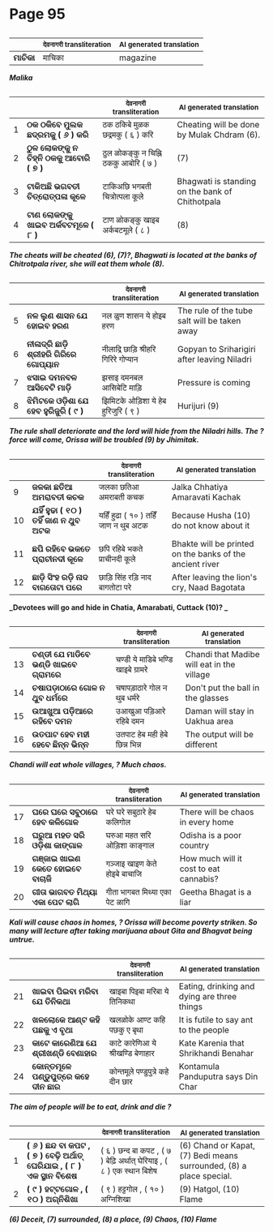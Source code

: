 # Page 95
## 
| | <sub>देवनागरी transliteration</sub> | <sub>AI generated translation</sub> |
| --- | --- | ---|
| **ମାଚିକା** | माचिका | magazine | <!-- Block 1 -->
<!-- Section [1],  -->
<!-- Placeholder for translation. Place text between the underscores(_) and with no leading or trailing spaces. -->
**_Malika_**


## 
| | | <sub>देवनागरी transliteration</sub> | <sub>AI generated translation</sub> |
| --- | --- | --- | ---|
| 1 | **ଠକ ଠକିବେ ମୁଲକ ଛଦ୍ରମକୁ ( ୬ ) କରି** | ठक ठकिबे मुळक छद्रमकु ( ६ ) करि | Cheating will be done by Mulak Chdram (6). | <!-- Block 2 -->
| 2 | **ଠୁଳ ଲୋକଙ୍କୁ ନ ଚିହ୍ନି ଠକକୁ ଆବୋରି ( ୭ )** | ठुल ळोकङ्कु न चिह्नि ठककु आबोरि ( ७ ) | (7) | <!-- Block 2 -->
| 3 | **ଟାକିଅଛି ଭଗବତୀ ଚିତ୍ରୋତ୍ପଳା କୂଳେ** | टाकिअछि भगबती चित्रोत्पला कूले | Bhagwati is standing on the bank of Chithotpala | <!-- Block 2 -->
| 4 | **ଟାଣ ଲୋକଙ୍କୁ ଖାଇବ ଅର୍କବଟମୂଳେ ( ୮ )** | टाण ळोकङ्कु खाइब अर्कबटमूले ( ८ ) | (8) | <!-- Block 2 -->

**_The cheats will be cheated (6), (7)?, Bhagwati is located at the banks of Chitrotpala river, she will eat them whole (8)._**

## 
| | | <sub>देवनागरी transliteration</sub> | <sub>AI generated translation</sub> |
| --- | --- | --- | ---|
| 5 | **ନଳ ଲୁଣ ଶାସନ ଯେ ହୋଇବ ହରଣ** | नल ळुण शासन ये होइब हरण | The rule of the tube salt will be taken away | <!-- Block 2 -->
| 6 | **ନୀଳାଦ୍ରି ଛାଡ଼ି ଶ୍ରୀହରି ଗିରିରେ ଗୋପ୍ୟାନ** | नीलाद्रि छाड़ि श्रीहरि गिरिरे गोप्यान | Gopyan to Sriharigiri after leaving Niladri | <!-- Block 2 -->
| 7 | **ଝସାଇ ଦମନବଳ ଆସିବେଟି ମାଡ଼ି** | झसाइ दमनबल आसिबेटि माड़ि | Pressure is coming | <!-- Block 2 -->
| 8 | **ଝିମିଟକେ ଓଡ଼ିଶା ଯେ ହେବ ହୁରିଜୁରି ( ୯ )** | झिमिटके ओड़िशा ये हेब हुरिजुरि ( ९ ) | Hurijuri (9) | <!-- Block 2 -->

**_The rule shall deteriorate and the lord will hide from the Niladri hills. The ? force will come, Orissa will be troubled (9) by Jhimitak._**

## 
| | | <sub>देवनागरी transliteration</sub> | <sub>AI generated translation</sub> |
| --- | --- | --- | ---|
| 9 | **ଜଳକା ଛତିଆ ଅମରାବତୀ କଚକ** | जलका छतिआ अमराबती कचक | Jalka Chhatiya Amaravati Kachak | <!-- Block 2 -->
| 10 | **ଯହିଁ ହୁଢା ( ୧୦ ) ତହିଁ ଜାଣ ନ ଥୁବ ଅଟକ** | यहिँ हुढा ( १० ) तहिँ जाण न थुब अटक | Because Husha (10) do not know about it | <!-- Block 2 -->
| 11 | **ଛପି ରହିବେ ଭକତେ ପ୍ରାଚୀନଦୀ କୂଳେ** | छपि रहिबे भकते प्राचीनदी कूले | Bhakte will be printed on the banks of the ancient river | <!-- Block 2 -->
| 12 | **ଛାଡ଼ି ସିଂହ ରଡ଼ି ନାଦ ବାଗତୋଟା ପରେ** | छाड़ि सिंह रड़ि नाद बागतोटा परे | After leaving the lion&#39;s cry, Naad Bagotata | <!-- Block 2 -->

**_Devotees will go and hide in Chatia, Amarabati, Cuttack (10)? _**

## 
| | | <sub>देवनागरी transliteration</sub> | <sub>AI generated translation</sub> |
| --- | --- | --- | ---|
| 13 | **ଚଣ୍ଡୀ ଯେ ମାଡିବେ ଭଣ୍ଡି ଖାଇବେ ଗ୍ରାମରେ** | चण्डी ये माडिबे भण्डि खाइबे ग्रामरे | Chandi that Madibe will eat in the village | <!-- Block 2 -->
| 14 | **ଚଷାପଡ଼ାଠାରେ ଗୋଳ ନ ଥୁବ ଧର୍ମରେ** | चषापड़ाठारे गोल न थुब धर्मरे | Don&#39;t put the ball in the glasses | <!-- Block 2 -->
| 15 | **ଉଆଖୁଆ ପଡ଼ିଆରେ ରହିବେ ଦମନ** | उआखुआ पड़िआरे रहिबे दमन | Daman will stay in Uakhua area | <!-- Block 2 -->
| 16 | **ଉତପାଟ ହେବ ମହୀ ହେବେ ଛିନ୍ନ ଭିନ୍ନ** | उतपाट हेब मही हेबे छिन्न भिन्न | The output will be different | <!-- Block 2 -->

**_Chandi will eat whole villages, ? Much chaos._**

## 
| | | <sub>देवनागरी transliteration</sub> | <sub>AI generated translation</sub> |
| --- | --- | --- | ---|
| 17 | **ଘରେ ଘରେ ସବୁଠାରେ ହେବ କଳିଗୋଳ** | घरे घरे सबुठारे हेब कलिगोल | There will be chaos in every home | <!-- Block 2 -->
| 18 | **ଘରୁଆ ମହତ ସରି ଓଡ଼ିଶା କାଙ୍ଗାଳ** | घरुआ महत सरि ओड़िशा काङ्गाल | Odisha is a poor country | <!-- Block 2 -->
| 19 | **ଗଞ୍ଜାଇ ଖାଇଣ କେତେ ହୋଇବେ ବାଚାଜି** | गञ्जाइ खाइण केते होइबे बाचाजि | How much will it cost to eat cannabis? | <!-- Block 2 -->
| 20 | **ଗୀତା ଭାଗବତ ମିଥ୍ୟା ଏକା ପେଟ ଲାଗି** | गीता भागबत मिथ्या एका पेट ळागि | Geetha Bhagat is a liar | <!-- Block 2 -->

**_Kali will cause chaos in homes, ? Orissa will become poverty striken. So many will lecture after taking marijuana about Gita and Bhagvat being untrue._**

## 
| | | <sub>देवनागरी transliteration</sub> | <sub>AI generated translation</sub> |
| --- | --- | --- | ---|
| 21 | **ଖାଇବା ପିଇବା ମରିବା ଯେ ତିନିକଥା** | खाइबा पिइबा मरिबा ये तिनिकथा | Eating, drinking and dying are three things | <!-- Block 2 -->
| 22 | **ଖଳଲୋକେ ଆଣ୍ଟ କହି ପଛକୁ ଏ ବୃଥା** | खलळोके आण्ट कहि पछकु ए बृथा | It is futile to say ant to the people | <!-- Block 2 -->
| 23 | **କାଟେ କାରେଣିଆ ଯେ ଶ୍ରୀଖଣ୍ଡି ବେଣାହାର** | काटे कारेणिआ ये श्रीखण्डि बेणाहार | Kate Karenia that Shrikhandi Benahar | <!-- Block 2 -->
| 24 | **କୋନ୍ତମୂଳେ ପଣ୍ଡୁପୁତ୍ରେ କହେ ଦୀନ ଛାର** | कोन्तमूले पण्डुपुत्रे कहे दीन छार | Kontamula Panduputra says Din Char | <!-- Block 2 -->
<!-- Section [2], [3],  -->
<!-- Placeholder for translation. Place text between the underscores(_) and with no leading or trailing spaces. -->
**_The aim of people will be to eat, drink and die ?_**


## 
| | | <sub>देवनागरी transliteration</sub> | <sub>AI generated translation</sub> |
| --- | --- | --- | ---|
| 1 | **( ୬ ) ଛନ୍ଦ ବା କପଟ , ( ୭ ) ବେଢ଼ି ଅର୍ଥାତ୍ ଘେରିଯାଇ , ( ୮ ) ଏକ ସ୍ଥାନ ବିଶେଷ** | ( ६ ) छन्द बा कपट , ( ७ ) बेढ़ि अर्थात् घेरियाइ , ( ८ ) एक स्थान बिशेष | (6) Chand or Kapat, (7) Bedi means surrounded, (8) a place special. | <!-- Block 4 -->
| 2 | **( ୯ ) ହଟ୍ଟଗୋଳ , ( ୧୦ ) ଅଗ୍ନିଶିଖା** | ( ९ ) हट्टगोल , ( १० ) अग्निशिखा | (9) Hatgol, (10) Flame | <!-- Block 4 -->
<!-- Section [4],  -->
<!-- Placeholder for translation. Place text between the underscores(_) and with no leading or trailing spaces. -->
**_(6) Deceit, (7) surrounded, (8) a place, (9) Chaos, (10) Flame_**
